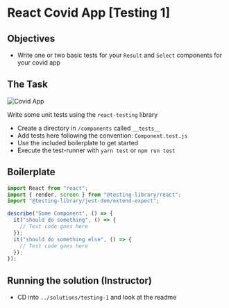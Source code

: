 # React Covid App [Testing 1]

## Objectives

- Write one or two basic tests for your `Result` and `Select` components for your covid app

## The Task

![Covid App](../../img/covid.png)

Write some unit tests using the `react-testing` library

- Create a directory in `/components` called `__tests__`
- Add tests here following the convention: `Component.test.js`
- Use the included boilerplate to get started
- Execute the test-runner with `yarn test` or `npm run test`

## Boilerplate

```js
import React from "react";
import { render, screen } from "@testing-library/react";
import "@testing-library/jest-dom/extend-expect";

describe("Some Component", () => {
  it("should do something", () => {
    // Test code goes here
  });
  it("should do something else", () => {
    // Test code goes here
  });
});
```

## Running the solution (Instructor)

- CD into `../solutions/testing-1` and look at the readme
